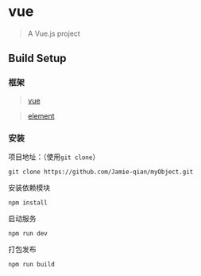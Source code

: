 # vue

> A Vue.js project

## Build Setup


### 框架

> [vue](http://cn.vuejs.org/)

> [element](http://element.eleme.io/#/zh-CN/)


### 安装

项目地址：（使用`git clone`）

```shell
git clone https://github.com/Jamie-qian/myObject.git

```


安装依赖模块
```
npm install
```

启动服务
```
npm run dev
```

打包发布
```
npm run build
```
